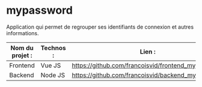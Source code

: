 # mypassword
Application qui permet de regrouper ses identifiants de connexion et autres informations.

Nom du projet : | Technos : | Lien :
------------ | ------------- | -------------
Frontend | Vue JS | https://github.com/francoisvid/frontend_mypassword
Backend | Node JS | https://github.com/francoisvid/backend_mypassword

